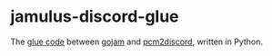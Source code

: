 # jamulus-discord-glue
The [glue code](https://en.wikipedia.org/wiki/Glue_code) between [gojam](https://github.com/dtinth/gojam) and [pcm2discord](https://github.com/dtinth/pcm2discord), written in Python.
